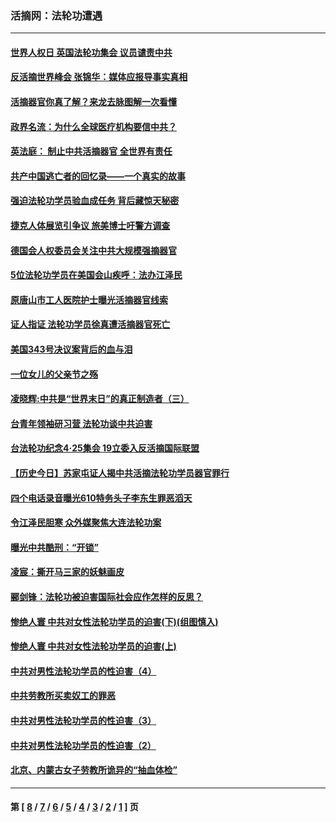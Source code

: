 ### 活摘网：法轮功遭遇
---
#### [世界人权日 英国法轮功集会 议员谴责中共](../../pages/nf5881/n13431763.md?02110430) 
#### [反活摘世界峰会 张锦华：媒体应报导事实真相](../../pages/nf5881/n13278502.md?02110430) 
#### [活摘器官你真了解？来龙去脉图解一次看懂](../../pages/nf5881/n13013820.md?02110430) 
#### [政界名流：为什么全球医疗机构要信中共？](../../pages/nf5881/n11945479.md?02110430) 
#### [英法庭： 制止中共活摘器官 全世界有责任](../../pages/nf5881/n11330691.md?02110430) 
#### [共产中国逃亡者的回忆录——一个真实的故事](../../pages/nf5881/n10918649.md?02110430) 
#### [强迫法轮功学员验血成任务 背后藏惊天秘密](../../pages/nf5881/n4252384.md?02110430) 
#### [捷克人体展览引争议 旅美博士吁警方调查](../../pages/nf5881/n9429187.md?02110430) 
#### [德国会人权委员会关注中共大规模强摘器官](../../pages/nf5881/n8418950.md?02110430) 
#### [5位法轮功学员在美国会山疾呼：法办江泽民](../../pages/nf5881/n8101519.md?02110430) 
#### [原唐山市工人医院护士曝光活摘器官线索](../../pages/nf5881/n8076384.md?02110430) 
#### [证人指证 法轮功学员徐真遭活摘器官死亡](../../pages/nf5881/n8042467.md?02110430) 
#### [美国343号决议案背后的血与泪](../../pages/nf5881/n8020684.md?02110430) 
#### [一位女儿的父亲节之殇](../../pages/nf5881/n8014122.md?02110430) 
#### [凌晓辉:中共是“世界末日”的真正制造者（三）](../../pages/nf5881/n4210333.md?02110430) 
#### [台青年领袖研习营 法轮功谈中共迫害](../../pages/nf5881/n4141857.md?02110430) 
#### [台法轮功纪念4‧25集会 19立委入反活摘国际联盟](../../pages/nf5881/n4141821.md?02110430) 
#### [【历史今日】苏家屯证人揭中共活摘法轮功学员器官罪行](../../pages/nf5881/n4135912.md?02110430) 
#### [四个电话录音曝光610特务头子李东生罪恶滔天](../../pages/nf5881/n4040060.md?02110430) 
#### [令江泽民胆寒 众外媒聚焦大连法轮功案](../../pages/nf5881/n3932671.md?02110430) 
#### [曝光中共酷刑：“开锁”](../../pages/nf5881/n3889373.md?02110430) 
#### [凌宸：撕开马三家的妖魅画皮](../../pages/nf5881/n3849369.md?02110430) 
#### [郦剑锋：法轮功被迫害国际社会应作怎样的反思？](../../pages/nf5881/n3824560.md?02110430) 
#### [惨绝人寰 中共对女性法轮功学员的迫害(下)(组图慎入)](../../pages/nf5881/n3816285.md?02110430) 
#### [惨绝人寰 中共对女性法轮功学员的迫害(上)](../../pages/nf5881/n3815374.md?02110430) 
#### [中共对男性法轮功学员的性迫害（4）](../../pages/nf5881/n3769144.md?02110430) 
#### [中共劳教所买卖奴工的罪恶](../../pages/nf5881/n3769378.md?02110430) 
#### [中共对男性法轮功学员的性迫害（3）](../../pages/nf5881/n3768231.md?02110430) 
#### [中共对男性法轮功学员的性迫害（2）](../../pages/nf5881/n3767211.md?02110430) 
#### [北京、内蒙古女子劳教所诡异的“抽血体检”](../../pages/nf5881/n3753158.md?02110430) 

---
#### 第 [ [8](./8.md?02110430) / [7](./7.md?02110430) / [6](./6.md?02110430) / [5](./5.md?02110430) / [4](./4.md?02110430) / [3](./3.md?02110430) / [2](./2.md?02110430) / [1](./1.md?02110430) ] 页
